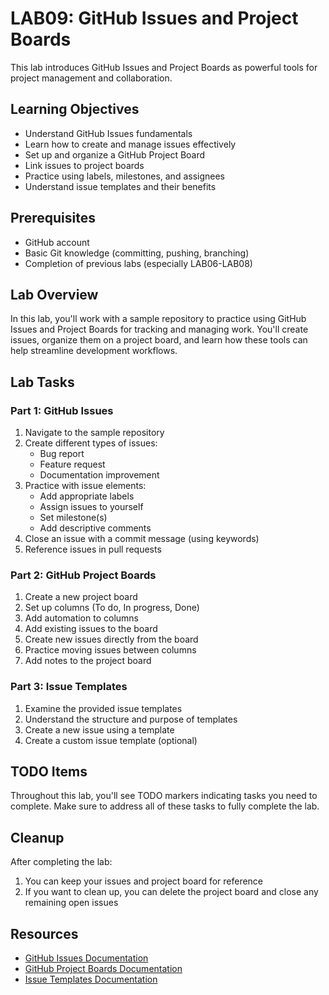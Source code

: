 # LAB09: GitHub Issues and Project Boards

This lab introduces GitHub Issues and Project Boards as powerful tools for project management and collaboration.

## Learning Objectives

- Understand GitHub Issues fundamentals
- Learn how to create and manage issues effectively
- Set up and organize a GitHub Project Board
- Link issues to project boards
- Practice using labels, milestones, and assignees
- Understand issue templates and their benefits

## Prerequisites

- GitHub account
- Basic Git knowledge (committing, pushing, branching)
- Completion of previous labs (especially LAB06-LAB08)

## Lab Overview

In this lab, you'll work with a sample repository to practice using GitHub Issues and Project Boards for tracking and managing work. You'll create issues, organize them on a project board, and learn how these tools can help streamline development workflows.

## Lab Tasks

### Part 1: GitHub Issues

1. Navigate to the sample repository
2. Create different types of issues:
   - Bug report
   - Feature request
   - Documentation improvement
3. Practice with issue elements:
   - Add appropriate labels
   - Assign issues to yourself
   - Set milestone(s)
   - Add descriptive comments
4. Close an issue with a commit message (using keywords)
5. Reference issues in pull requests

### Part 2: GitHub Project Boards

1. Create a new project board
2. Set up columns (To do, In progress, Done)
3. Add automation to columns
4. Add existing issues to the board
5. Create new issues directly from the board
6. Practice moving issues between columns
7. Add notes to the project board

### Part 3: Issue Templates

1. Examine the provided issue templates
2. Understand the structure and purpose of templates
3. Create a new issue using a template
4. Create a custom issue template (optional)

## TODO Items

Throughout this lab, you'll see TODO markers indicating tasks you need to complete. Make sure to address all of these tasks to fully complete the lab.

## Cleanup

After completing the lab:
1. You can keep your issues and project board for reference
2. If you want to clean up, you can delete the project board and close any remaining open issues

## Resources

- [GitHub Issues Documentation](https://docs.github.com/en/issues/tracking-your-work-with-issues/about-issues)
- [GitHub Project Boards Documentation](https://docs.github.com/en/issues/organizing-your-work-with-project-boards/managing-project-boards/about-project-boards)
- [Issue Templates Documentation](https://docs.github.com/en/communities/using-templates-to-encourage-useful-issues-and-pull-requests/about-issue-and-pull-request-templates)